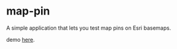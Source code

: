 map-pin
=======

A simple application that lets you test map pins on Esri basemaps. 

demo <a href="http://defiantgoat.com/mappin">here</a>.
